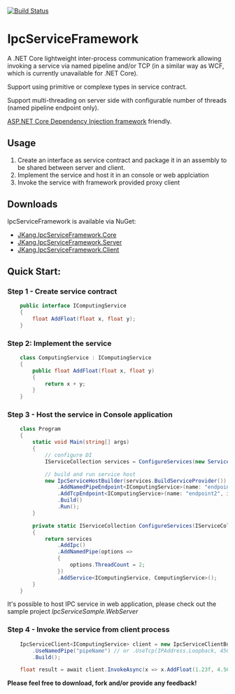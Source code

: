 [![Build Status](https://travis-ci.org/jacqueskang/IpcServiceFramework.svg?branch=develop)](https://travis-ci.org/jacqueskang/IpcServiceFramework)

# IpcServiceFramework

A .NET Core lightweight inter-process communication framework allowing invoking a service via named pipeline and/or TCP (in a similar way as WCF, which is currently unavailable for .NET Core).

Support using primitive or complexe types in service contract.

Support multi-threading on server side with configurable number of threads (named pipeline endpoint only).

[ASP.NET Core Dependency Injection framework](https://docs.microsoft.com/en-us/aspnet/core/fundamentals/dependency-injection) friendly.

## Usage
 1. Create an interface as service contract and package it in an assembly to be shared between server and client.
 2. Implement the service and host it in an console or web applciation
 3. Invoke the service with framework provided proxy client

## Downloads

IpcServiceFramework is available via NuGet:

 - [JKang.IpcServiceFramework.Core](https://www.nuget.org/packages/JKang.IpcServiceFramework.Core/)
 - [JKang.IpcServiceFramework.Server](https://www.nuget.org/packages/JKang.IpcServiceFramework.Server/)
 - [JKang.IpcServiceFramework.Client](https://www.nuget.org/packages/JKang.IpcServiceFramework.Client/)

## Quick Start:

### Step 1 - Create service contract
```csharp
    public interface IComputingService
    {
        float AddFloat(float x, float y);
    }
```

### Step 2: Implement the service

```csharp
    class ComputingService : IComputingService
    {
        public float AddFloat(float x, float y)
        {
            return x + y;
        }
    }
```

### Step 3 - Host the service in Console application

```csharp
    class Program
    {
        static void Main(string[] args)
        {
            // configure DI
            IServiceCollection services = ConfigureServices(new ServiceCollection());

            // build and run service host
            new IpcServiceHostBuilder(services.BuildServiceProvider())
                .AddNamedPipeEndpoint<IComputingService>(name: "endpoint1", pipeName: "pipeName")
                .AddTcpEndpoint<IComputingService>(name: "endpoint2", ipEndpoint: IPAddress.Loopback, port: 45684)
                .Build()
                .Run();
        }

        private static IServiceCollection ConfigureServices(IServiceCollection services)
        {
            return services
                .AddIpc()
                .AddNamedPipe(options =>
                {
                    options.ThreadCount = 2;
                })
                .AddService<IComputingService, ComputingService>();
        }
    }
```
It's possible to host IPC service in web application, please check out the sample project *IpcServiceSample.WebServer*

### Step 4 - Invoke the service from client process

```csharp
    IpcServiceClient<IComputingService> client = new IpcServiceClientBuilder<IComputingService>()
        .UseNamedPipe("pipeName") // or .UseTcp(IPAddress.Loopback, 45684) to invoke using TCP
        .Build();

    float result = await client.InvokeAsync(x => x.AddFloat(1.23f, 4.56f));
```

__Please feel free to download, fork and/or provide any feedback!__
